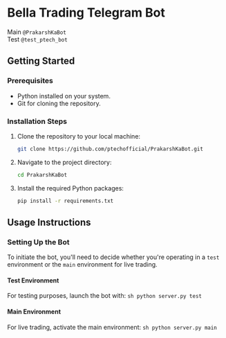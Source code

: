 # Bella Trading Telegram Bot
Main ```@PrakarshKaBot``` <br>
Test ```@test_ptech_bot```



## Getting Started

### Prerequisites

- Python installed on your system.
- Git for cloning the repository.

### Installation Steps

1. Clone the repository to your local machine:
    ```sh
    git clone https://github.com/ptechofficial/PrakarshKaBot.git
    ```

2. Navigate to the project directory:
    ```sh
    cd PrakarshKaBot
    ```

3. Install the required Python packages:
    ```sh
    pip install -r requirements.txt
    ```

## Usage Instructions

### Setting Up the Bot

To initiate the bot, you'll need to decide whether you're operating in a `test` environment or the `main` environment for live trading.

#### Test Environment

For testing purposes, launch the bot with:
    ```sh
    python server.py test
    ```

#### Main Environment

For live trading, activate the main environment:
    ```sh
    python server.py main
    ```

